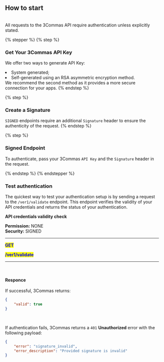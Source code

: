 ## How to start<br>
<br>
All requests to the 3Commas API require authentication unless explicitly stated.

{% stepper %}
{% step %}
### Get Your 3Commas API Key
We offer two ways to generate API Key:
<li> System generated;</li>
<li> Self-generated using an RSA asymmetric encryption method.</li>
We recommend the second method as it provides a more secure connection for your apps.
{% endstep %}

{% step %}
### Create a Signature
<code>SIGNED</code> endpoints require an additional <code>Signature</code> header to ensure the authenticity of the request. 
{% endstep %}

{% step %}
### Signed Endpoint
To authenticate, pass your 3Commas `API Key` and the `Signature` header in the request.

{% endstep %}
{% endstepper %}


### Test authentication<br>
<p> The quickest way to test your authentication setup is by sending a request to the <code>/ver1/validate</code> endpoint. This endpoint verifies the validity of your API credentials and returns the status of your authentication. </p>

<strong>API credentials validity check</strong><br>

**Permission:** NONE<br>
**Security:** SIGNED
<br>

-------- 

<mark style="color:blue"><strong>GET</strong>

<mark style="color:blue"><strong>/ver1/validate</strong>

-------- 
<br>

#### Responce

<p>
 If successful, 3Commas returns:</p>
</p>

```json
{
    "valid": true
}
```
<br>

<p>
    If authentication fails, 3Commas returns a <code>401</code> <strong>Unauthorized</strong> error with the following payload: 
</p>

```json
{
    "error": "signature_invalid",
    "error_description": "Provided signature is invalid"
}
```
